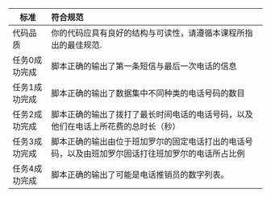 | 标准      | 符合规范                                     |
| ------- | :--------------------------------------- |
| 代码品质    | 你的代码应具有良好的结构与可读性，请遵循本课程所指出的最佳规范.         |
| 任务0成功完成 | 脚本正确的输出了第一条短信与最后一次电话的信息                  |
| 任务1成功完成 | 脚本正确的输出了数据集中不同种类的电话号码的数目                 |
| 任务2成功完成 | 脚本正确的输出了拨打了最长时间电话的电话号码，以及他们在电话上所花费的总时长（秒） |
| 任务3成功完成 | 脚本正确的输出由位于班加罗尔的固定电话打出的电话号码，以及由班加罗尔固话打往班加罗尔的电话所占比例 |
| 任务4成功完成 | 脚本正确的输出了可能是电话推销员的数字列表。                   |


